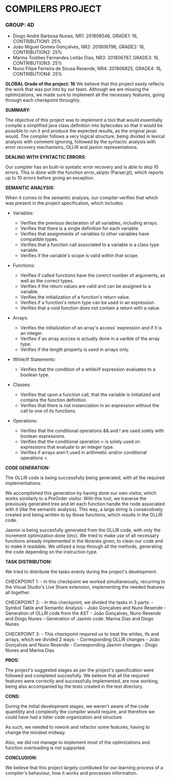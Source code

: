 # COMPILERS PROJECT
### GROUP: 4D
- Diogo André Barbosa Nunes, NR1: 201808546, GRADE1: 16, CONTRIBUTION1: 25%
- João Miguel Gomes Gonçalves, NR2: 201806796, GRADE2: 16, CONTRIBUTION2: 25%
- Marina Tostões Fernandes Leitão Dias, NR3: 201806787, GRADE3: 16, CONTRIBUTION3: 25%
- Nuno Filipe Ferreira de Sousa Resende, NR4: 201806825, GRADE4: 16, CONTRIBUTION4: 25%

**GLOBAL Grade of the project: 16**
We believe that this project easily reflects the work that was put into by our team. Although we are missing the optimizations, we made sure to implement all the necessary features, going through each checkpoint throughly.

**SUMMARY:**

The objective of this project was to implement a tool that would essentially compile a simplified java class definition into bytecodes so that it would be possible to run it and produce the expected results, as the original javac would.
The compiler follows a very logical structure, being divided in lexical analysis with comment ignoring, followed by the syntactic analysis with error recovery mechanisms, OLLIR and jasmin representations.

**DEALING WITH SYNTACTIC ERRORS:**

Our compiler has an built-in syntatic error recovery and is able to skip 10 errors. This is done with the function error_skipto (Parser.jjt), which reports up to 10 errors before giving an exception.

**SEMANTIC ANALYSIS:**

When it comes to the semantic analysis, our compiler verifies that which was present in the project specification, which includes:

- Variables:
    - Verifies the previous declaration of all variables, including arrays.
    - Verifies that there is a single definition for each variable.
    - Verifies that assignments of variables to other variables have compatible types.
    - Verifies that a function call associated to a variable is a class type variable.
    - Verifies if the variable's scope is valid within that scope.

- Functions:
    - Verifies if called functions have the corerct number of arguments, as well as the correct types.
    - Verifies if the return values are valid and can be assigned to a variable.
    - Verifies the initialization of a function's return value.
    - Verifies if a function's return type can be used in an expression.
    - Verifies that a void function does not contain a return with a value.

- Arrays:
    - Verifies the initialization of an array's access' expression and if it is an integer.
    - Verifies if an array accces is actually done in a varible of the array type.
    - Verifies if the length property is used in arrays only.

- While/If Statements:
    - Verifies that the condition of a while/if expression evaluates to a boolean type.

- Classes:
    - Verifies that upon a function call, that the variable is initialized and contains the function definition.
    - Verifies that there is not instanciation in an expression without the call to one of its functions.

- Operations:
    - Verifies that the conditional operations && and ! are used solely with boolean expressions.
    - Verifies that the conditional operation < is solely used on expressions that evaluate to an integer type.
    - Verifies if arrays aren't used in arithmetic and/or conditional operations <.

**CODE GENERATION:**

The OLLIR code is being successfully being generated, with all the required implementations.

We accomplished this generation by having done our own visitor, which works simillarly to a PreOrder visitor. With this tool, we traverse the previously generated tree and let each function handle the node associated with it (like the semantic analysis). This way, a large string is consecutively created and being written to by those functions, which results in the OLLIR code.

Jasmin is being succesfully generated from the OLLIR code, with only the increment optimization done (iinc). We tried to make use of all necessary functions already implemented in the libraries given, to clean our code and to make it readable. We utilized a loop through all the methods, generating the code depending on the instruction type.

**TASK DISTRIBUTION:**

We tried to distribute the tasks evenly during the project's development.

CHECKPOINT 1:
    - In this checkpoint we worked simultaneously, recurring to the Visual Studio's Live Share extension, implementing the needed features all together.

CHECKPOINT 2:
    - In this checkpoint, we divided the tasks in 3 parts:
        - Symbol Table and Semantic Analysis - João Gonçalves and Nuno Resende
        - Generation of OLLIR code from the AST - João Gonçalves, Nuno Resende and Diogo Nunes
        - Generation of Jasmin code: Marina Dias and Diogo Nunes

CHECKPOINT 3:
    - This checkpoint required us to treat the whiles, ifs and arrays, which we divided 2 ways:
        - Corresponding OLLIR changes - João Gonçalves and Nuno Resende
        - Corresponding Jasmin changes - Diogo Nunes and Marina Dias

**PROS:**

The project's suggested stages as per the project's specification were followed and completed succesfully. We believe that all the required features were correctly and successfully implemented, are now working, being also accompanied by the tests created in the test directory.  

**CONS:**

During the initial development stages, we weren't aware of the code quantitity and complexity the compiler would require, and therefore we could have had a tidier code organization and structure.

As such, we needed to rework and refactor some features, having to change the mindset midway.

Also, we did not manage to implement most of the optimizations and function overloading is not supported.

**CONCLUSION:**

We believe that this project largely contibuted for our learning process of a compiler's behaviour, how it works and processes information.
